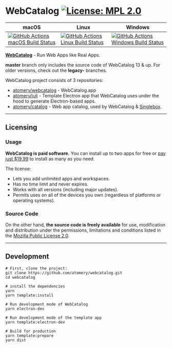 # WebCatalog [![License: MPL 2.0](https://img.shields.io/badge/License-MPL%202.0-brightgreen.svg)](LICENSE)

|macOS|Linux|Windows|
|---|---|---|
|[![GitHub Actions macOS Build Status](https://github.com/atomery/webcatalog/workflows/macOS/badge.svg)](https://github.com/atomery/webcatalog/actions?query=workflow%3AmacOS)|[![GitHub Actions Linux Build Status](https://github.com/atomery/webcatalog/workflows/Linux/badge.svg)](https://github.com/atomery/webcatalog/actions?query=workflow%3ALinux)|[![GitHub Actions Windows Build Status](https://github.com/atomery/webcatalog/workflows/Windows/badge.svg)](https://github.com/atomery/webcatalog/actions?query=workflow%3AWindows)|


**[WebCatalog](https://webcatalogapp.com)** - Run Web Apps like Real Apps.

**master** branch only includes the source code of WebCatalog 13 & up. For older versions, check out the **legacy-** branches.

WebCatalog project consists of 3 repositories:
- [atomery/webcatalog](https://github.com/atomery/webcatalog) - WebCatalog.app
- [atomery/juli](https://github.com/atomery/juli) - Template Electron app that WebCatalog uses under the hood to generate Electron-based apps.
- [atomery/catalog](https://github.com/atomery/catalog) - Web app catalog, used by WebCatalog & [Singlebox](https://singleboxapp.com).

---

## Licensing
### Usage
**WebCatalog is paid software.** You can install up to two apps for free or [pay just $19.99](https://webcatalog.onfastspring.com/webcatalog-lite) to install as many as you need.

The license:
- Lets you add unlimited apps and workspaces.
- Has no time limit and never expires.
- Works with all versions (including major updates).
- Permits uses on all of the devices you own (regardless of platforms or operating systems).

### Source Code
On the other hand, **the source code is freely available** for use, modification and distribution under the permissions, limitations and conditions listed in the [Mozilla Public License 2.0](LICENSE).

---

## Development
```
# First, clone the project:
git clone https://github.com/atomery/webcatalog.git
cd webcatalog

# install the dependencies
yarn
yarn template:install

# Run development mode of WebCatalog
yarn electron-dev

# Run development mode of the template app
yarn template:electron-dev

# Build for production
yarn template:prepare
yarn dist
```
